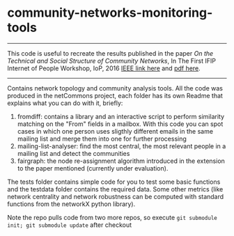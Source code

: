 # community-networks-monitoring-tools

---
This code is useful to recreate the results published in the paper *On the Technical and Social Structure of Community Networks*, In The First IFIP Internet of People Workshop, IoP, 2016 [IEEE link here](http://ieeexplore.ieee.org/document/7497253/) and [pdf here](https://ans.disi.unitn.it/users/maccari/assets/files/bibliography/IoP2016.pdf).

---

Contains network topology and community analysis tools. All the code was produced in the netCommons project, each folder has its own Readme that explains what you can do with it, briefly:

1. fromdiff: contains a library and an interactive script to perform similarity matching on the "From" fields in a mailbox. With this code you can spot cases in which one person uses sligthly different emails in the same mailing list and merge them into one for further processing
2. mailing-list-analyser: find the most central, the most relevant people in a mailing list and detect the communities
3. fairgraph: the node re-assignment algorithm introduced in the extension to the paper mentioned (currently under evaluation).

The tests folder contains simple code for you to test some basic functions and the testdata folder contains the required data. Some other metrics (like network centrality and network robustness can be computed with standard functions from the networkX python library).

Note the repo pulls code from two more repos, so execute `git submodule init; git submodule update` after checkout
